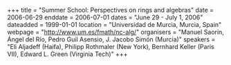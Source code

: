 +++
title = "Summer School: Perspectives on rings and algebras"
date = 2006-06-29
enddate = 2006-07-01
dates = "June 29 - July 1, 2006"
dateadded = 1999-01-01
location = "Universidad de Murcia, Murcia, Spain"
webpage = "http://www.um.es/fmath/nc-alg/"
organisers = "Manuel Saorín, Ángel del Río, Pedro Guil Asensio, J. Jacobo Simón (Murcia)"
speakers = "Eli Aljadeff (Haifa), Philipp Rothmaler (New York), Bernhard Keller (Paris VII), Edward L. Green (Virginia Tech)"
+++
